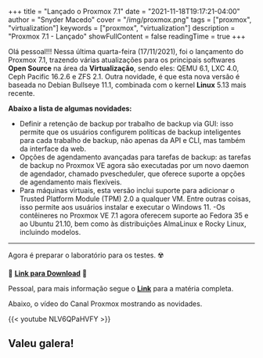 +++
title = "Lançado o Proxmox 7.1"
date = "2021-11-18T19:17:21-04:00"
author = "Snyder Macedo"
cover = "/img/proxmox.png"
tags = ["proxmox", "virtualization"]
keywords = ["proxmox", "virtualization"]
description = "Proxmox 7.1 - Lançado"
showFullContent = false
readingTime = true
+++

Olá pessoal!!!
Nessa última quarta-feira (17/11/2021), foi o lançamento do Proxmox 7.1, trazendo várias atualizações para os principais softwares **Open Source** na área da **Virtualização**, sendo eles: QEMU 6.1, LXC 4.0, Ceph Pacific 16.2.6 e ZFS 2.1. Outra novidade, é que esta nova versão é baseada no Debian Bullseye 11.1, combinada com o kernel **Linux** 5.13 mais recente.

**Abaixo a lista de algumas novidades:**

- Definir a retenção de backup por trabalho de backup via GUI: isso permite que os usuários configurem políticas de backup inteligentes para cada trabalho de backup, não apenas da API e CLI, mas também da interface da web.
- Opções de agendamento avançadas para tarefas de backup: as tarefas de backup no Proxmox VE agora são executadas por um novo daemon de agendador, chamado pvescheduler, que oferece suporte a opções de agendamento mais flexíveis.
- Para máquinas virtuais, esta versão inclui suporte para adicionar o Trusted Platform Module (TPM) 2.0 a qualquer VM. Entre outras coisas, isso permite aos usuários instalar e executar o Windows 11.
-Os contêineres no Proxmox VE 7.1 agora oferecem suporte ao Fedora 35 e ao Ubuntu 21.10, bem como às distribuições AlmaLinux e Rocky Linux, incluindo modelos.

---

Agora é preparar o laboratório para os testes. ☢️

💾 **[Link para Download](https://www.proxmox.com/en/downloads/item/proxmox-ve-7-1-iso-installer)** 💾

Pessoal, para mais informação segue o **[Link](https://www.proxmox.com/en/news/press-releases/proxmox-virtual-environment-7-1-released)** para a matéria completa.

Abaixo, o vídeo do Canal Proxmox mostrando as novidades.

{{< youtube NLV6QPaHVFY >}}

Valeu galera!
-
